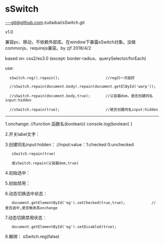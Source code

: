 # sSwitch

---git@github.com:zuitaibai/sSwitch.git

v1.0

兼容pc、移动，不依赖外部库。在window下暴露sSwitch对象。没做commonjs、requirejs兼容。by zjf 2018/4/2

based on: css2/es3.0  (except: border-radius、querySelector/forEach)

use:  <span class="sSwitch"></span>

      sSwitch.reg().repain();                     //reg只一次就好

      //sSwitch.repain(document.body).repain(document.getElById('warp'));

      //sSwitch.repain(document.body,true);       //父容器dom，是否创建同名input:hidden

      //sSwitch.repain(true);                     //是否创建同名input:hidden

---------------------------------------------

 1.onchange: <span class="sSwitch" data-change="函数名">              //function 函数名(boolean){ console.log(boolean) }

 2.开关label文字：<span class="sSwitch" data-open="开" data-close="关"></span>

 3.创建同名input:hidden：<span class="sSwitch" name="inputName名">    //input:value：1:checked   0:unchecked

       sSwitch.repain(true)

       或sSwitch.repain(父容器dom,true)

 4.初始选中： <span class="sSwitch checked"></span>

 5.初始禁用： <span class="sSwitch disabled"></span>

 6.动态切换选中状态：<span class="sSwitch" id="eg"></span>

       document.getElementById('eg').setChecked(true,true);            //是否选中,是否触发其onchange

 7.动态切换禁用状态：<span class="sSwitch" id="eg"></span>

       document.getElementById('eg').setDisabled(true);
       
 8.解绑： sSwitch.reg(false)
